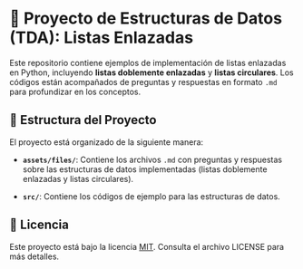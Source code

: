 # 📑 Proyecto de Estructuras de Datos (TDA): Listas Enlazadas

Este repositorio contiene ejemplos de implementación de listas enlazadas en Python, incluyendo **listas doblemente enlazadas** y **listas circulares**. Los códigos están acompañados de preguntas y respuestas en formato `.md` para profundizar en los conceptos.

## 📁 Estructura del Proyecto

El proyecto está organizado de la siguiente manera:

- **`assets/files/`**: Contiene los archivos `.md` con preguntas y respuestas sobre las estructuras de datos implementadas (listas doblemente enlazadas y listas circulares).

- **`src/`**: Contiene los códigos de ejemplo para las estructuras de datos.

## 📃 Licencia

Este proyecto está bajo la licencia [MIT](https://opensource.org/licenses/MIT). Consulta el archivo LICENSE para más detalles.